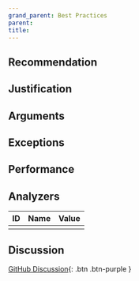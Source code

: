 ```yaml
---
grand_parent: Best Practices
parent: 
title: 
---
```


## Recommendation

## Justification

## Arguments

## Exceptions

## Performance

## Analyzers

| ID | Name | Value
|:-|:-|:-|
| | | |

## Discussion

[GitHub Discussion](){: .btn .btn-purple }
